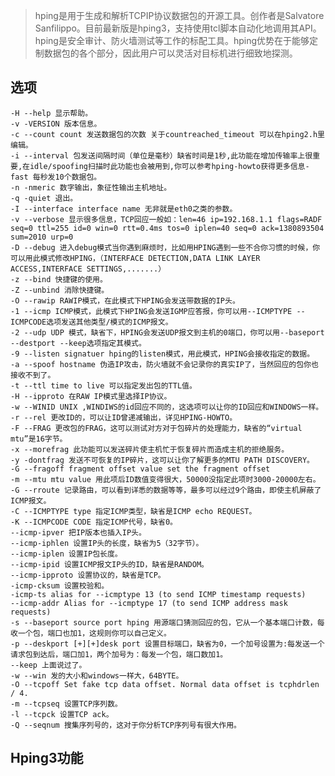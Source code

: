 > hping是用于生成和解析TCPIP协议数据包的开源工具。创作者是Salvatore Sanfilippo。目前最新版是hping3，支持使用tcl脚本自动化地调用其API。hping是安全审计、防火墙测试等工作的标配工具。hping优势在于能够定制数据包的各个部分，因此用户可以灵活对目标机进行细致地探测。
  

选项
---
    -H --help 显示帮助。
    -v -VERSION 版本信息。
    -c --count count 发送数据包的次数 关于countreached_timeout 可以在hping2.h里编辑。
    -i --interval 包发送间隔时间（单位是毫秒）缺省时间是1秒,此功能在增加传输率上很重要,在idle/spoofing扫描时此功能也会被用到,你可以参考hping-howto获得更多信息-fast 每秒发10个数据包。
    -n -nmeric 数字输出，象征性输出主机地址。
    -q -quiet 退出。
    -I --interface interface name 无非就是eth0之类的参数。
    -v --verbose 显示很多信息，TCP回应一般如：len=46 ip=192.168.1.1 flags=RADF seq=0 ttl=255 id=0 win=0 rtt=0.4ms tos=0 iplen=40 seq=0 ack=1380893504 sum=2010 urp=0
    -D --debug 进入debug模式当你遇到麻烦时，比如用HPING遇到一些不合你习惯的时候，你可以用此模式修改HPING，（INTERFACE DETECTION,DATA LINK LAYER ACCESS,INTERFACE SETTINGS,.......）
    -z --bind 快捷键的使用。
    -Z --unbind 消除快捷键。
    -O --rawip RAWIP模式，在此模式下HPING会发送带数据的IP头。
    -1 --icmp ICMP模式，此模式下HPING会发送IGMP应答报，你可以用--ICMPTYPE --ICMPCODE选项发送其他类型/模式的ICMP报文。
    -2 --udp UDP 模式，缺省下，HPING会发送UDP报文到主机的0端口，你可以用--baseport --destport --keep选项指定其模式。
    -9 --listen signatuer hping的listen模式，用此模式，HPING会接收指定的数据。
    -a --spoof hostname 伪造IP攻击，防火墙就不会记录你的真实IP了，当然回应的包你也接收不到了。
    -t --ttl time to live 可以指定发出包的TTL值。
    -H --ipproto 在RAW IP模式里选择IP协议。
    -w --WINID UNIX ,WINDIWS的id回应不同的，这选项可以让你的ID回应和WINDOWS一样。
    -r --rel 更改ID的，可以让ID曾递减输出，详见HPING-HOWTO。
    -F --FRAG 更改包的FRAG，这可以测试对方对于包碎片的处理能力，缺省的“virtual mtu”是16字节。
    -x --morefrag 此功能可以发送碎片使主机忙于恢复碎片而造成主机的拒绝服务。
    -y -dontfrag 发送不可恢复的IP碎片，这可以让你了解更多的MTU PATH DISCOVERY。
    -G --fragoff fragment offset value set the fragment offset
    -m --mtu mtu value 用此项后ID数值变得很大，50000没指定此项时3000-20000左右。
    -G --rroute 记录路由，可以看到详悉的数据等等，最多可以经过9个路由，即使主机屏蔽了ICMP报文。
    -C --ICMPTYPE type 指定ICMP类型，缺省是ICMP echo REQUEST。
    -K --ICMPCODE CODE 指定ICMP代号，缺省0。
    --icmp-ipver 把IP版本也插入IP头。
    --icmp-iphlen 设置IP头的长度，缺省为5（32字节）。
    --icmp-iplen 设置IP包长度。
    --icmp-ipid 设置ICMP报文IP头的ID，缺省是RANDOM。
    --icmp-ipproto 设置协议的，缺省是TCP。
    -icmp-cksum 设置校验和。
    -icmp-ts alias for --icmptype 13 (to send ICMP timestamp requests)
    --icmp-addr Alias for --icmptype 17 (to send ICMP address mask requests)
    -s --baseport source port hping 用源端口猜测回应的包，它从一个基本端口计数，每收一个包，端口也加1，这规则你可以自己定义。
    -p --deskport [+][+]desk port 设置目标端口，缺省为0，一个加号设置为:每发送一个请求包到达后，端口加1，两个加号为：每发一个包，端口数加1。
    --keep 上面说过了。
    -w --win 发的大小和windows一样大，64BYTE。
    -O --tcpoff Set fake tcp data offset. Normal data offset is tcphdrlen / 4.
    -m --tcpseq 设置TCP序列数。
    -l --tcpck 设置TCP ack。
    -Q --seqnum 搜集序列号的，这对于你分析TCP序列号有很大作用。


Hping3功能
---





